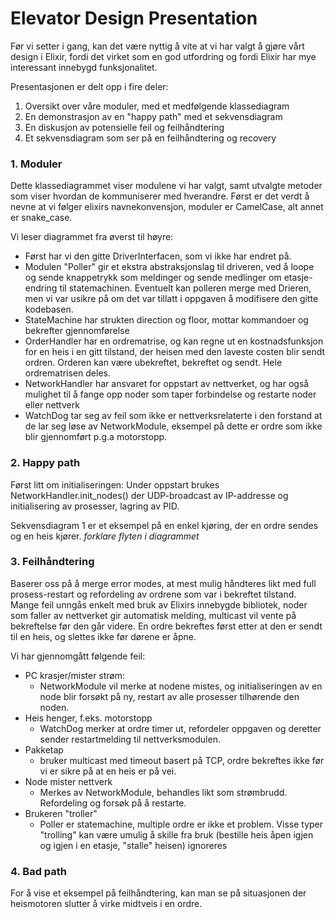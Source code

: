 # Elevator Design Presentation

Før vi setter i gang, kan det være nyttig å vite at vi har valgt å gjøre vårt design i Elixir, fordi det virket som en god utfordring og fordi Elixir har mye interessant innebygd funksjonalitet.

Presentasjonen er delt opp i fire deler:
1. Oversikt over våre moduler, med et medfølgende klassediagram
2. En demonstrasjon av en "happy path" med et sekvensdiagram
3. En diskusjon av potensielle feil og feilhåndtering
4. Et sekvensdiagram som ser på en feilhåndtering og recovery

### 1. Moduler
Dette klassediagrammet viser modulene vi har valgt, samt utvalgte metoder som viser hvordan de kommuniserer med hverandre. 
Først er det verdt å nevne at vi følger elixirs navnekonvensjon, moduler er CamelCase, alt annet er snake_case.

Vi leser diagrammet fra øverst til høyre:
 - Først har vi den gitte DriverInterfacen, som vi ikke har endret på.
 - Modulen "Poller" gir et ekstra abstraksjonslag til driveren, ved å loope og sende knappetrykk som meldinger og sende medlinger om etasje-endring til statemachinen. Eventuelt kan polleren merge med Drieren, men vi var usikre på om det var tillatt i oppgaven å modifisere den gitte kodebasen.
 - StateMachine har strukten direction og floor, mottar kommandoer og bekrefter gjennomførelse
 - OrderHandler har en ordrematrise, og kan regne ut en kostnadsfunksjon for en heis i en gitt tilstand, der heisen med den laveste costen blir sendt ordren. Orderen kan være ubekreftet, bekreftet og sendt. Hele ordrematrisen deles.  
 - NetworkHandler har ansvaret for oppstart av nettverket, og har også mulighet til å fange opp noder som taper forbindelse og restarte noder eller nettverk 
 - WatchDog tar seg av feil som ikke er nettverksrelaterte i den forstand at de lar seg løse av NetworkModule, eksempel på dette er ordre som ikke blir gjennomført p.g.a motorstopp.  

### 2. Happy path
Først litt om initialiseringen:
Under oppstart brukes NetworkHandler.init_nodes() der UDP-broadcast av IP-addresse og initialisering av prosesser, lagring av PID. 

Sekvensdiagram 1 er et eksempel på en enkel kjøring, der en ordre sendes og en heis kjører. _forklare flyten i diagrammet_

### 3. Feilhåndtering

Baserer oss på å merge error modes, at mest mulig håndteres likt med full prosess-restart og refordeling av ordrene som var i bekreftet tilstand. Mange feil unngås enkelt med bruk av Elixirs innebygde bibliotek, noder som faller av nettverket gir automatisk melding, multicast vil vente på bekreftelse før den går videre. En ordre bekreftes først etter at den er sendt til en heis, og slettes ikke før dørene er åpne. 

Vi har gjennomgått følgende feil:
- PC krasjer/mister strøm:
  - NetworkModule vil merke at nodene mistes, og initialiseringen av en node blir forsøkt på ny, restart av alle prosesser tilhørende den noden. 
- Heis henger, f.eks. motorstopp
  - WatchDog merker at ordre timer ut, refordeler oppgaven og deretter sender restartmelding til nettverksmodulen. 
- Pakketap
  - bruker multicast med timeout basert på TCP, ordre bekreftes ikke før vi er sikre på at en heis er på vei.
- Node mister nettverk
  - Merkes av NetworkModule, behandles likt som strømbrudd. Refordeling og forsøk på å restarte. 
- Brukeren "troller"
  - Poller er statemachine, multiple ordre er ikke et problem. Visse typer "trolling" kan være umulig å skille fra bruk (bestille heis åpen igjen og igjen i en etasje, "stalle" heisen) ignoreres 


### 4. Bad path

For å vise et eksempel på feilhåndtering, kan man se på situasjonen der heismotoren slutter å virke midtveis i en ordre. 




